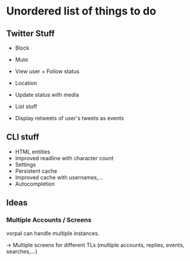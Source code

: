 # Unordered list of things to do 

## Twitter Stuff

* Block
* Mute

* View user + Follow status

* Location

* Update status with media

* List stuff

* Display retweets of user's tweets as events

## CLI stuff

* HTML entities
* Improved readline with character count
* Settings
* Persistent cache
* Improved cache with usernames,...
* Autocompletion

## Ideas

### Multiple Accounts / Screens
vorpal can handle multiple instances.

-> Multiple screens for different TLs (multiple accounts, replies, events, searches,...)

